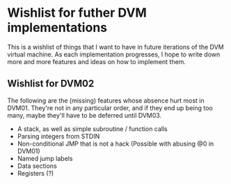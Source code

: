 Wishlist for futher DVM implementations
=======================================


This is a wishlist of things that I want to have in future iterations of
the DVM virtual machine. As each implementation progresses, I hope to write
down more and more features and ideas on how to implement them.

Wishlist for DVM02
------------------

The following are the (missing) features whose absence hurt most in DVM01.
They're not in any particular order, and if they end up being too many,
maybe they'll have to be deferred until DVM03.

* A stack, as well as simple subroutine / function calls
* Parsing integers from STDIN
* Non-conditional JMP that is not a hack (Possible with abusing @0 in DVM01)
* Named jump labels
* Data sections
* Registers (?)
